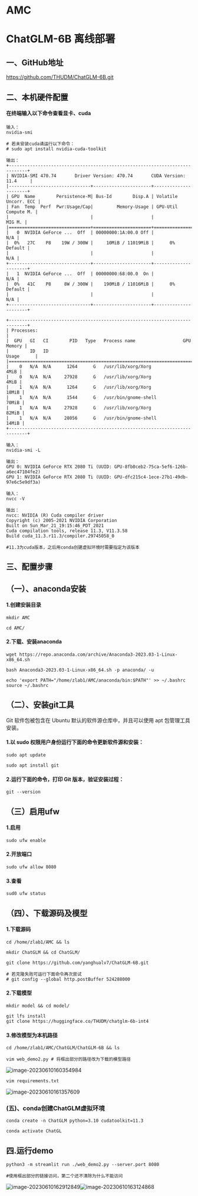 # AMC
# ChatGLM-6B 离线部署



## 一、GitHub地址

https://github.com/THUDM/ChatGLM-6B.git



## 二、本机硬件配置

#### 在终端输入以下命令查看显卡、cuda

```ubuntu命令
输入：
nvidia-smi

# 若未安装cuda请运行以下命令：
# sudo apt install nvidia-cuda-toolkit

输出：
+-----------------------------------------------------------------------------+
| NVIDIA-SMI 470.74       Driver Version: 470.74       CUDA Version: 11.4     |
|-------------------------------+----------------------+----------------------+
| GPU  Name        Persistence-M| Bus-Id        Disp.A | Volatile Uncorr. ECC |
| Fan  Temp  Perf  Pwr:Usage/Cap|         Memory-Usage | GPU-Util  Compute M. |
|                               |                      |               MIG M. |
|===============================+======================+======================|
|   0  NVIDIA GeForce ...  Off  | 00000000:1A:00.0 Off |                  N/A |
|  0%   27C    P8    19W / 300W |     10MiB / 11019MiB |      0%      Default |
|                               |                      |                  N/A |
+-------------------------------+----------------------+----------------------+
|   1  NVIDIA GeForce ...  Off  | 00000000:68:00.0  On |                  N/A |
|  0%   41C    P8     8W / 300W |    190MiB / 11016MiB |      0%      Default |
|                               |                      |                  N/A |
+-------------------------------+----------------------+----------------------+
                                                                               
+-----------------------------------------------------------------------------+
| Processes:                                                                  |
|  GPU   GI   CI        PID   Type   Process name                  GPU Memory |
|        ID   ID                                                   Usage      |
|=============================================================================|
|    0   N/A  N/A      1264      G   /usr/lib/xorg/Xorg                  4MiB |
|    0   N/A  N/A     27928      G   /usr/lib/xorg/Xorg                  4MiB |
|    1   N/A  N/A      1264      G   /usr/lib/xorg/Xorg                 18MiB |
|    1   N/A  N/A      1544      G   /usr/bin/gnome-shell               70MiB |
|    1   N/A  N/A     27928      G   /usr/lib/xorg/Xorg                 82MiB |
|    1   N/A  N/A     28056      G   /usr/bin/gnome-shell               14MiB |
+-----------------------------------------------------------------------------+

输入：
nvidia-smi -L

输出：
GPU 0: NVIDIA GeForce RTX 2080 Ti (UUID: GPU-8fb0ceb2-75ca-5ef6-126b-a6ec47104fe2)
GPU 1: NVIDIA GeForce RTX 2080 Ti (UUID: GPU-dfc215c4-1ece-27b1-49db-97e6c5e9df3a)

输入：
nvcc -V

输出：
nvcc: NVIDIA (R) Cuda compiler driver
Copyright (c) 2005-2021 NVIDIA Corporation
Built on Sun_Mar_21_19:15:46_PDT_2021
Cuda compilation tools, release 11.3, V11.3.58
Build cuda_11.3.r11.3/compiler.29745058_0

#11.3为cuda版本，之后用conda创建虚拟环境时需要指定为该版本
```



## 三、配置步骤

## （一）、anaconda安装

#### 1.创建安装目录

```ubuntu命令
mkdir AMC

cd AMC/

```

#### 2.下载、安装anaconda

```ubuntu命令
wget https://repo.anaconda.com/archive/Anaconda3-2023.03-1-Linux-x86_64.sh

bash Anaconda3-2023.03-1-Linux-x86_64.sh -p anaconda/ -u

echo 'export PATH="/home/zlab1/AMC/anaconda/bin:$PATH"' >> ~/.bashrc
source ~/.bashrc
```

## （二）、安装git工具

Git 软件包被包含在 Ubuntu 默认的软件源仓库中，并且可以使用 apt 包管理工具安装。

#### 1.以 sudo 权限用户身份运行下面的命令更新软件源和安装：

```ubuntu命令
sudo apt update

sudo apt install git
```

#### 2.运行下面的命令，打印 Git 版本，验证安装过程：

```ubuntu命令
git --version
```

## （三）启用ufw

#### 1.启用

```ubuntu命令
sudo ufw enable
```

#### 2.开放端口

```ubuntu命令
sudo ufw allow 8080
```

#### 3.查看

```
sud0 ufw status
```



## （四）、下载源码及模型

#### 1.下载源码

```ubuntu命令
cd /home/zlab1/AMC && ls

mkdir ChatGLM && cd ChatGLM/

git clone https://github.com/yanghualv7/ChatGLM-6B.git

# 若克隆失败可运行下面命令再次尝试
# git config --global http.postBuffer 524288000
```

#### 2.下载模型

```ubuntu命令
mkdir model && cd model/

git lfs install
git clone https://huggingface.co/THUDM/chatglm-6b-int4

```

#### 3.修改模型为本机路径

```ubuntu命令
cd /home/zlab1/AMC/ChatGLM/ChatGLM-6B && ls

vim web_demo2.py # 将框出部分的路径改为下载的模型路径
```

![image-20230610160354984](https://thumbnail0.baidupcs.com/thumbnail/e8d7dc880gf2c539222567469f54b12f?fid=2794798890-250528-982345225605206&time=1686387600&rt=sh&sign=FDTAER-DCb740ccc5511e5e8fedcff06b081203-jrJCt%2Bmbz2VhTZHVKb%2BwzxeOn1s%3D&expires=8h&chkv=0&chkbd=0&chkpc=&dp-logid=269054173777089613&dp-callid=0&file_type=0&size=c710_u400&quality=100&vuk=-&ft=video)

```ubuntu命令
vim requirements.txt
```

![image-20230610161357609](https://thumbnail0.baidupcs.com/thumbnail/7f7f78a99s375ad0f549eda7f53c75af?fid=2794798890-250528-634649274020223&time=1686481200&rt=sh&sign=FDTAER-DCb740ccc5511e5e8fedcff06b081203-SNYmTreESopnFQii0%2F6iofou578%3D&expires=8h&chkv=0&chkbd=0&chkpc=&dp-logid=293794428961997931&dp-callid=0&file_type=0&size=c710_u400&quality=100&vuk=-&ft=video)

### (五)、conda创建ChatGLM虚拟环境

```ubuntu命令
conda create -n ChatGLM python=3.10 cudatoolkit=11.3

conda activate ChatGL

```



## 四.运行demo

```ubuntu命令
python3 -m streamlit run ./web_demo2.py --server.port 8080

#使用框出部分的链接访问，第二个还不清除为什么不能访问
```

![image-20230610162912849](https://thumbnail0.baidupcs.com/thumbnail/add307a65u11bb6296acdb04dc6f835d?fid=2794798890-250528-1038593971517293&time=1686387600&rt=sh&sign=FDTAER-DCb740ccc5511e5e8fedcff06b081203-dmsiaLjyP5l%2BA1M3LA8quhHqdVk%3D&expires=8h&chkv=0&chkbd=0&chkpc=&dp-logid=269073964830030885&dp-callid=0&file_type=0&size=c710_u400&quality=100&vuk=-&ft=video)![image-20230610163124868](https://thumbnail0.baidupcs.com/thumbnail/d26363058h8465889f116e854edeeb52?fid=2794798890-250528-624400145802704&time=1686387600&rt=sh&sign=FDTAER-DCb740ccc5511e5e8fedcff06b081203-nQ%2BrOKQ%2Fx4NmGIUTmIt8a6r7l64%3D&expires=8h&chkv=0&chkbd=0&chkpc=&dp-logid=269137708484155471&dp-callid=0&file_type=0&size=c710_u400&quality=100&vuk=-&ft=video)
